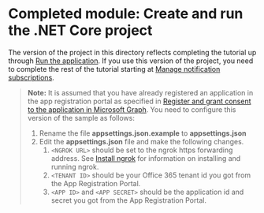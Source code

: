 # Completed module: Create and run the .NET Core project

The version of the project in this directory reflects completing the tutorial up through [Run the application](../../tutorial/06_run.md). If you use this version of the project, you need to complete the rest of the tutorial starting at [Manage notification subscriptions](../../tutorial/07_subscription-management.md).

> **Note:** It is assumed that you have already registered an application in the app registration portal as specified in [Register and grant consent to the application in Microsoft Graph](../../tutorial/02_create-app.md). You need to configure this version of the sample as follows:
>
> 1. Rename the file **appsettings.json.example** to **appsettings.json**
> 1. Edit the **appsettings.json** file and make the following changes.
>     1. `<NGROK URL>` should be set to the ngrok https forwarding address. See [Install ngrok](../../tutorial/03_ngrok.md) for information on installing and running ngrok.
>     1. `<TENANT ID>` should be your Office 365 tenant id you got from the App Registration Portal.
>     1. `<APP ID>` and `<APP SECRET>` should be the application id and secret you got from the App Registration Portal.
